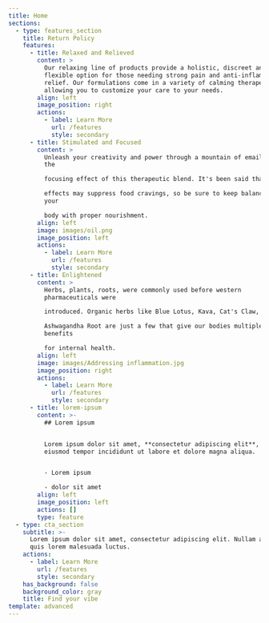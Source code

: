 ```yaml
---
title: Home
sections:
  - type: features_section
    title: Return Policy
    features:
      - title: Relaxed and Relieved
        content: >
          Our relaxing line of products provide a holistic, discreet and
          flexible option for those needing strong pain and anti-inflammatory
          relief. Our formulations come in a variety of calming therapeutics,
          allowing you to customize your care to your needs.
        align: left
        image_position: right
        actions:
          - label: Learn More
            url: /features
            style: secondary
      - title: Stimulated and Focused
        content: >
          Unleash your creativity and power through a mountain of emails with
          the 

          focusing effect of this therapeutic blend. It's been said that the 

          effects may suppress food cravings, so be sure to keep balance in
          your 

          body with proper nourishment.
        align: left
        image: images/oil.png
        image_position: left
        actions:
          - label: Learn More
            url: /features
            style: secondary
      - title: Enlightened
        content: >
          Herbs, plants, roots, were commonly used before western
          pharmaceuticals were 

          introduced. Organic herbs like Blue Lotus, Kava, Cat's Claw, and 

          Ashwagandha Root are just a few that give our bodies multiple
          benefits 

          for internal health.
        align: left
        image: images/Addressing inflammation.jpg
        image_position: right
        actions:
          - label: Learn More
            url: /features
            style: secondary
      - title: lorem-ipsum
        content: >-
          ## Lorem ipsum


          Lorem ipsum dolor sit amet, **consectetur adipiscing elit**, sed do
          eiusmod tempor incididunt ut labore et dolore magna aliqua.


          - Lorem ipsum

          - dolor sit amet
        align: left
        image_position: left
        actions: []
        type: feature
  - type: cta_section
    subtitle: >-
      Lorem ipsum dolor sit amet, consectetur adipiscing elit. Nullam a metus
      quis lorem malesuada luctus.
    actions:
      - label: Learn More
        url: /features
        style: secondary
    has_background: false
    background_color: gray
    title: Find your vibe
template: advanced
---
```

